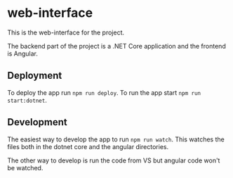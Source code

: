 ﻿# web-interface

This is the web-interface for the project.

The backend part of the project is a .NET Core application and the frontend is Angular.

## Deployment

To deploy the app run `npm run deploy`. To run the app start `npm run start:dotnet`.

## Development

The easiest way to develop the app to run `npm run watch`. This watches the files both in the dotnet core and the angular directories.

The other way to develop is run the code from VS but angular code won't be watched.
